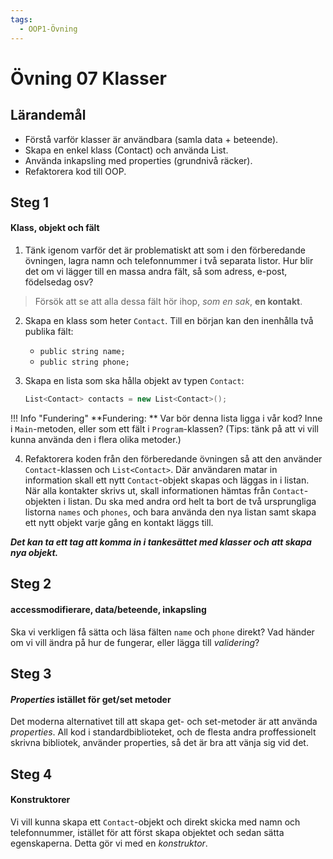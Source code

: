 ```yaml
---
tags:
  - OOP1-Övning
---
```


# Övning 07 Klasser

## Lärandemål

* Förstå varför klasser är användbara (samla data + beteende).
* Skapa en enkel klass (Contact) och använda List<Contact>.
* Använda inkapsling med properties (grundnivå räcker).
* Refaktorera kod till OOP.

## Steg 1
#### Klass, objekt och fält

1. Tänk igenom varför det är problematiskt att som i den förberedande övningen, lagra namn och telefonnummer i två separata listor. Hur blir det om vi lägger till en massa andra fält, så som adress, e-post, födelsedag osv? 

> Försök att se att alla dessa fält hör ihop, *som en sak*, **en kontakt**.

2. Skapa en klass som heter `Contact`. Till en början kan den inenhålla två publika fält:
    * `public string name;`
    * `public string phone;`

3. Skapa en lista som ska hålla objekt av typen `Contact`:
    ```csharp
    List<Contact> contacts = new List<Contact>();
    ```

!!! Info "Fundering"
    **Fundering: ** Var bör denna lista ligga i vår kod? Inne i `Main`-metoden, eller som ett fält i `Program`-klassen? (Tips: tänk på att vi vill kunna använda den i flera olika metoder.)

4. Refaktorera koden från den förberedande övningen så att den använder `Contact`-klassen och `List<Contact>`. Där användaren matar in information skall ett nytt `Contact`-objekt skapas och läggas in i listan. När alla kontakter skrivs ut, skall informationen hämtas från `Contact`-objekten i listan. Du ska med andra ord helt ta bort de två ursprungliga listorna `names` och `phones`, och bara använda den nya listan samt skapa ett nytt objekt varje gång en kontakt läggs till. 

***Det kan ta ett tag att komma in i tankesättet med klasser och att skapa nya objekt.***

## Steg 2
#### accessmodifierare, data/beteende, inkapsling

Ska vi verkligen få sätta och läsa fälten `name` och `phone` direkt? Vad händer om vi vill ändra på hur de fungerar, eller lägga till *validering*?

## Steg 3 
#### *Properties* istället för get/set metoder

Det moderna alternativet till att skapa get- och set-metoder är att använda *properties*. All kod i standardbiblioteket, och de flesta andra proffessionelt skrivna bibliotek, använder properties, så det är bra att vänja sig vid det.

## Steg 4 
#### Konstruktorer

Vi vill kunna skapa ett `Contact`-objekt och direkt skicka med namn och telefonnummer, istället för att först skapa objektet och sedan sätta egenskaperna. Detta gör vi med en *konstruktor*.